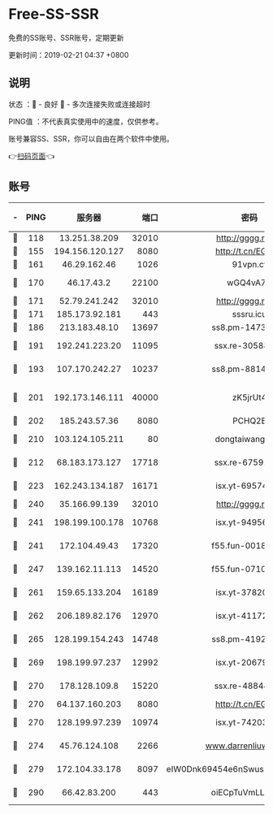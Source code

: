 # Free-SS-SSR

免费的SS账号、SSR账号，定期更新

更新时间：2019-02-21 04:37 +0800

## 说明

状态     ：🙂 - 良好 🙁 - 多次连接失败或连接超时

PING值   ：不代表真实使用中的速度，仅供参考。

账号兼容SS、SSR，你可以自由在两个软件中使用。

👉[扫码页面](https://liesauer.github.io/free-ss-ssr.github.io/)👈

## 账号

|-|PING|服务器|端口|密码|加密方式|区域|
|:----:|:----:|:-----:|-----:|:----:|:----:|:----:|
|🙂|118|13.251.38.209|32010|http://gggg.rocks|chacha20|SG|
|🙂|155|194.156.120.127|8080|http://t.cn/EGJIyrl|rc4-md5|RU|
|🙂|161|46.29.162.46|1026|91vpn.cf|rc4-md5|RU|
|🙂|170|46.17.43.2|22100|wGQ4vA7D|aes-256-gcm|RU|
|🙂|171|52.79.241.242|32010|http://gggg.rocks|chacha20|KR|
|🙂|171|185.173.92.181|443|sssru.icu|rc4-md5|RU|
|🙂|186|213.183.48.10|13697|ss8.pm-14730262|rc4-md5|RU|
|🙂|191|192.241.223.20|11095|ssx.re-30588279|aes-256-cfb|US|
|🙂|193|107.170.242.27|10237|ss8.pm-88140208|aes-256-cfb|US|
|🙂|201|192.173.146.111|40000|zK5jrUt4|chacha20-ietf-poly1305|US|
|🙂|202|185.243.57.36|8080|PCHQ2E|rc4-md5|US|
|🙂|210|103.124.105.211|80|dongtaiwang.com|aes-256-cfb|US|
|🙂|212|68.183.173.127|17718|ssx.re-67591839|aes-256-cfb|US|
|🙂|223|162.243.134.187|16171|isx.yt-69574996|aes-256-cfb|US|
|🙂|240|35.166.99.139|32010|http://gggg.rocks|chacha20|US|
|🙂|241|198.199.100.178|10768|isx.yt-94956112|aes-256-cfb|US|
|🙂|241|172.104.49.43|17320|f55.fun-00182763|aes-256-cfb|SG|
|🙂|247|139.162.11.113|14520|f55.fun-07100280|aes-256-cfb|SG|
|🙂|261|159.65.133.204|16189|isx.yt-37820855|aes-256-cfb|SG|
|🙂|262|206.189.82.176|12970|isx.yt-41172883|aes-256-cfb|SG|
|🙂|265|128.199.154.243|14748|ss8.pm-41926117|aes-256-cfb|SG|
|🙂|269|198.199.97.237|12992|isx.yt-20679076|aes-256-cfb|US|
|🙂|270|178.128.109.8|15220|ssx.re-48844991|aes-256-cfb|SG|
|🙂|270|64.137.160.203|8080|http://t.cn/EGJIyrl|rc4-md5|CA|
|🙂|270|128.199.97.239|10974|isx.yt-74203101|aes-256-cfb|SG|
|🙂|274|45.76.124.108|2266|www.darrenliuwei.com|aes-256-cfb|AU|
|🙂|279|172.104.33.178|8097|eIW0Dnk69454e6nSwuspv9DmS201tQ0D|aes-256-cfb|SG|
|🙂|290|66.42.83.200|443|oiECpTuVmLLxk4Ts|aes-256-cfb|US|
